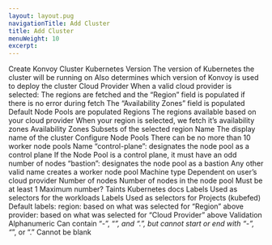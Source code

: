 ```yaml
---
layout: layout.pug
navigationTitle: Add Cluster
title: Add Cluster
menuWeight: 10
excerpt:
---
```

Create Konvoy Cluster
Kubernetes Version
The version of Kubernetes the cluster will be running on
Also determines which version of Konvoy is used to deploy the cluster
Cloud Provider
When a valid cloud provider is selected:
The regions are fetched and the “Region” field is populated if there is no error during fetch
The “Availability Zones” field is populated
Default Node Pools are populated
Regions
The regions available based on your cloud provider
When your region is selected, we fetch it’s availability zones
Availability Zones
Subsets of the selected region
Name
The display name of the cluster
Configure Node Pools
There can be no more than 10 worker node pools
Name
“control-plane”: designates the node pool as a control plane
If the Node Pool is a control plane, it must have an odd number of nodes
“bastion”: designates the node pool as a bastion
Any other valid name creates a worker node pool
Machine type
Dependent on user’s cloud provider
Number of nodes
Number of nodes in the node pool
Must be at least 1
Maximum number?
Taints
Kubernetes docs
Labels
Used as selectors for the workloads
Labels
Used as selectors for Projects (kubefed)
Default labels:
region: based on what was selected for “Region” above
provider: based on what was selected for “Cloud Provider” above
Validation
Alphanumeric
Can contain “-”, “_”, and “.”, but cannot start or end with “-”, “_”, or “.”
Cannot be blank
